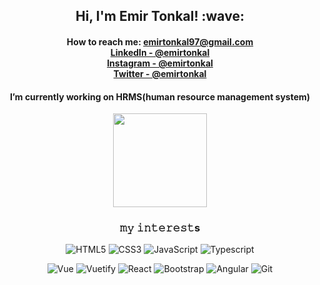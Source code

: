 <p align="center">

  
 
<h2 align = "center">Hi, I'm Emir Tonkal! :wave:</h2>

<div align = "center">
      <h4> 

 How to reach me: emirtonkal97@gmail.com <br> [Linkedln - @emirtonkal](https://www.linkedin.com/in/emir-tonkal-a63b0a168/)<br>[Instagram - @emirtonkal](https://instagram.com/emirtonkal)<br>[Twitter - @emirtonkal](https://twitter.com/emirtonkal)
  </h4>
</div>

<div align = "center">
 <h4>
 I’m currently working on HRMS(human resource management system)
    </h4>
</div>





 
</p>



<div align="center" height=100>
 <img height="150px"  src="https://github-readme-stats.vercel.app/api?username=EmirTonkal&show_icons=true&theme=dark">



</div>

<h3 align ="center"> 𝚖𝚢 𝚒𝚗𝚝𝚎𝚛𝚎𝚜𝚝s </h3>

<div align="center">

  

  </div>

  <div align="center">

  ![HTML5](https://img.shields.io/badge/-HTML5-E34F26?style=flat&logo=HTML5&logoColor=white) ![CSS3](https://img.shields.io/badge/-CSS3-1572B6?style=flat&logo=CSS3&logoColor=white) ![JavaScript](https://img.shields.io/badge/JavaScript-F7DF1E?style=badge&logo=javascript&logoColor=black) ![Typescript](https://img.shields.io/badge/-Typescript-007ACC?style=flat&logo=typescript&logoColor=white)

  </div>


<div align="center">
  
  ![Vue](https://img.shields.io/badge/-Vue-DD0031?style=flat&logo=vue.js&logoColor='green')
  ![Vuetify](https://img.shields.io/badge/-Vuetify-563D7C?style=flat&logo=vuetify&logoColor=white)
  ![React](https://img.shields.io/badge/-React-20232A?style=flat&logo=react&logoColor=61DAFB) 
  ![Bootstrap](https://img.shields.io/badge/-Bootstrap-563D7C?style=flat&logo=bootstrap&logoColor=white)
  ![Angular](https://img.shields.io/badge/-Angular-DD0031?style=flat&logo=angular&logoColor=white)
  ![Git](https://img.shields.io/badge/Git-F05032?style=badge&logo=git&logoColor=white) 
 

